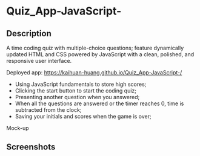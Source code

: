 # Quiz_App-JavaScript-

## Description

A time coding quiz with multiple-choice questions; feature dynamically updated HTML and CSS powered by JavaScript with a clean, polished, and responsive user interface.

Deployed app: https://kaihuan-huang.github.io/Quiz_App-JavaScript-/

- Using JavaScript fundamentals to store high scores;
- Clicking the start button to start the coding quiz;
- Presenting another question when you answered;
- When all the questions are answered or the timer reaches 0, time is subtracted from the clock;
- Saving your initials and scores when the game is over;

Mock-up

## Screenshots
